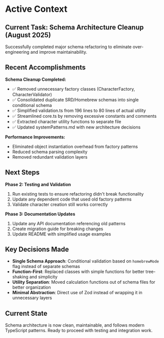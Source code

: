 # Active Context

## Current Task: Schema Architecture Cleanup (August 2025)

Successfully completed major schema refactoring to eliminate over-engineering and improve maintainability.

## Recent Accomplishments

**Schema Cleanup Completed:**

- ✅ Removed unnecessary factory classes (CharacterFactory, CharacterValidator)
- ✅ Consolidated duplicate SRD/Homebrew schemas into single conditional schema
- ✅ Simplified validation.ts from 196 lines to 80 lines of actual utility
- ✅ Streamlined core.ts by removing excessive constants and comments
- ✅ Extracted character utility functions to separate file
- ✅ Updated systemPatterns.md with new architecture decisions

**Performance Improvements:**

- Eliminated object instantiation overhead from factory patterns
- Reduced schema parsing complexity
- Removed redundant validation layers

## Next Steps

**Phase 2: Testing and Validation**

1. Run existing tests to ensure refactoring didn't break functionality
2. Update any dependent code that used old factory patterns
3. Validate character creation still works correctly

**Phase 3: Documentation Updates**

1. Update any API documentation referencing old patterns
2. Create migration guide for breaking changes
3. Update README with simplified usage examples

## Key Decisions Made

- **Single Schema Approach**: Conditional validation based on `homebrewMode` flag instead of separate schemas
- **Function-First**: Replaced classes with simple functions for better tree-shaking and simplicity
- **Utility Separation**: Moved calculation functions out of schema files for better organization
- **Minimal Abstraction**: Direct use of Zod instead of wrapping it in unnecessary layers

## Current State

Schema architecture is now clean, maintainable, and follows modern TypeScript patterns. Ready to proceed with testing and integration work.

